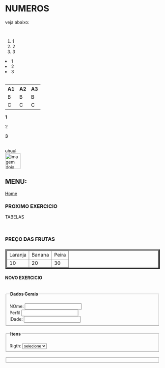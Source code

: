 <html>
<head>
<title>  ENGENHARIA DE SOFTWARE. </title>
</head>
  <body>
<h1><b>NUMEROS</b></h1>
<p>veja abaixo:</p>
<br/>
   <ol>
     <li>1</li>
     <li>2</li>
     <li>3</li>
   </ol> 
     <il>
     <li>1</li>
     <li>2</li>
     <li>3</li>
   </il> 
    <br/>
    <table>
      <tr>
        <th>A1</th>
        <th>A2</th>
        <th>A3</th>
      </tr>
      <tr>
        <td>B</td>
        <td>B</td>
        <td>B</td>
      </tr>
      <tr>
        <td>C</td>
        <td>C</td>
        <td>C</td>
      </tr>
    </table>
    <p> <b>1</b></p>
    <p>2</p>
<p> <strong>3</strong> </p>
  <br/>
    <s>uhuul </s>
    <br/>
    <img
      src="Captura de tela 2023-07-22 080648.png"
      alt="imagem dois"
      width="50"
      heigth="50"
      <br/>
    <h2>MENU:</h2>
    <nav>
      <a href="1">Home<a/>
    </nav>

 

<h3>PROXIMO EXERCICIO</h3>
<p>TABELAS</p>
<br/>
<h3> PREÇO DAS FRUTAS <H3>
<table WIDTH="100%" border="5"> <thead>
<tr>
  <td>Laranja</td>
    <td>Banana</td>
    <td>Peira</td>
</tr>
  <tr>
      <td>10</td>
    <td>20</td>
    <td>30</td>
  </tr>
</table>

<h4>NOVO EXERCICIO</h4>
  <BR/>
  <form action="/pagina-processa-dados-do-form" method="post">
    <fieldset><legend><b>Dados Gerais</b> </legend>
      <br/>
      <label for="Nome">NOme:</label>
      <input type="text" minlegth="3" id:"nome"/>
      <br/>
      <label for="Perfil">Perfil</label>
      <input type="text" minlegth="3" id:"nome"/> 
      <br/>
      <label for="Idade">IDade:</label>
      <input type="idade" minlegth="1" id:"nome"/>  
      </fieldset>
    <br/>
<fieldset>
  <legend><b>Itens</b></legend>
 <br/>
  <label for="armas:">Rigth:</label>
  <select id="armas">
    <option value="">selecione</option>
    <option value="">espada</option>
    <option value="">escudo</option>
  </select>  
</fieldset>
  <br/>
    <fieldset>
      <button type="submit> Criar personagem</button>
    </fieldset>
        </form>
  </body>
</html>

